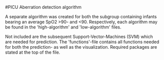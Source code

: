 #PICU Aberration detection algorithm

A separate algorithm was created for both the subgroup containing infants bearing an average SpO2 >90- and <90. Respectively, each algorithm may be found in the 'high-algorithm' and 'low-algorithm' files.

Not included are the subsequent Support-Vector-Machines (SVM) which are needed for prediction. The 'functions'-file contains all functions needed for both the prediction- as well as the visualization. Required packages are stated at the top of the file.
